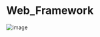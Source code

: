 # Web_Framework
![image](https://github.com/DaeHOHoHOHo/Web_Framework/assets/112150244/0620946c-2933-4dac-92f6-532475481019)
